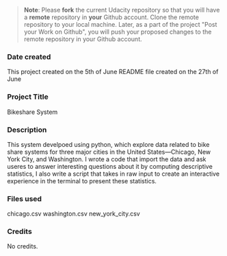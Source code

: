 >**Note**: Please **fork** the current Udacity repository so that you will have a **remote** repository in **your** Github account. Clone the remote repository to your local machine. Later, as a part of the project "Post your Work on Github", you will push your proposed changes to the remote repository in your Github account.

### Date created
This project created on the 5th of June 
README file created on the 27th of June

### Project Title
Bikeshare System 

### Description
This system develpoed using python, which explore data related to bike share systems for three major cities in the United States—Chicago, New York City, and Washington.
 I wrote a code that import the data and ask useres to answer interesting questions about it by computing descriptive statistics, I also write a script that takes in raw input to create an interactive experience in the terminal to present these statistics.
### Files used
chicago.csv
washington.csv
new_york_city.csv

### Credits
No credits.

